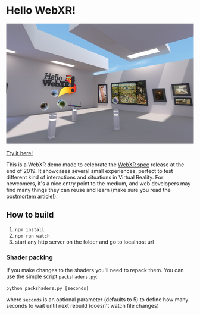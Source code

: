 # Hello WebXR!

![screenshot](assets/sshot.jpg)

[Try it here!](https://mixedreality.mozilla.org/hello-webxr/index.html)

This is a WebXR demo made to celebrate the [WebXR spec](https://github.com/immersive-web/webxr) release at the end of 2019. It showcases several small experiences, perfect to test different kind of interactions and situations in Virtual Reality. For newcomers, it's a nice entry point to the medium, and web developers may find many things they can reuse and learn (make sure you read the [postmortem article](https://url-of-article-not-ready-yet)!).

## How to build

1. `npm install`
2. `npm run watch`
3. start any http server on the folder and go to localhost url


### Shader packing

If you make changes to the shaders you'll need to repack them. You can use the simple script `packshaders.py`:

`python packshaders.py [seconds]`

where `seconds` is an optional parameter (defaults to 5) to define how many seconds to wait until next rebuild (doesn't watch file changes)


